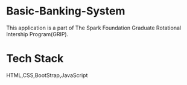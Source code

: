 # Basic-Banking-System


This application is a part of The Spark Foundation Graduate Rotational Intership Program(GRIP).

# Tech Stack

HTML,CSS,BootStrap,JavaScript

